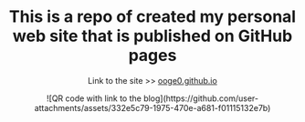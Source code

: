<div id="header" align="center">
  <h1>This is a repo of created my personal web site that is published on GitHub pages</h1>
<p>Link to the site >> <a href="https://ooge0.github.io" target="_blank">ooge0.github.io</a></p>
  ![QR code with link to the blog](https://github.com/user-attachments/assets/332e5c79-1975-470e-a681-f01115132e7b)

</div>
                                        
